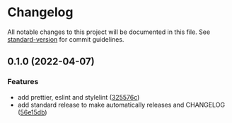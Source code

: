 # Changelog

All notable changes to this project will be documented in this file. See [standard-version](https://github.com/conventional-changelog/standard-version) for commit guidelines.

## 0.1.0 (2022-04-07)


### Features

* add prettier, eslint and stylelint ([325576c](https://github.com/binodnepali/nextjs-with-typescript-example-template/commit/325576caac15447055b92d2d7815f1c2dd6bfa46))
* add standard release to make automatically releases and CHANGELOG ([56e15db](https://github.com/binodnepali/nextjs-with-typescript-example-template/commit/56e15dbcf2a84147292321fb4232a28f34941fcd))
